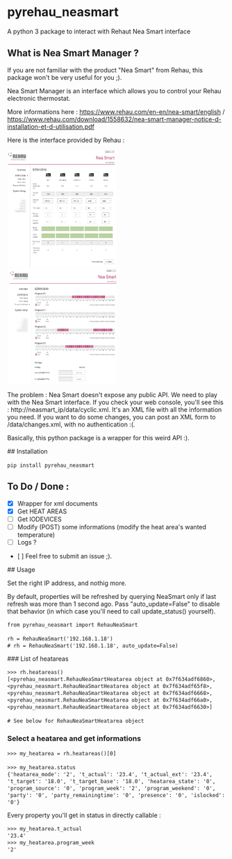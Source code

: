 # pyrehau_neasmart

A python 3 package to interact with Rehaut Nea Smart interface

## What is Nea Smart Manager ?

If you are not familiar with the product "Nea Smart" from Rehau, this package won't be very useful for you ;).

Nea Smart Manager is an interface which allows you to control your Rehau electronic thermostat.

More informations here : https://www.rehau.com/en-en/nea-smart/english / https://www.rehau.com/download/1558632/nea-smart-manager-notice-d-installation-et-d-utilisation.pdf

Here is the interface provided by Rehau :

<img src="misc/images/neasmart_1.png" width="50%">

<img src="misc/images/neasmart_2.png" width="50%">

The problem : Nea Smart doesn't expose any public API. We need to play with the Nea Smart interface. If you check your web console, you'll see this : http://neasmart_ip/data/cyclic.xml. It's an XML file with all the information you need. If you want to do some changes, you can post an XML form to /data/changes.xml, with no authentication :(.

Basically, this python package is a wrapper for this weird API :).

## Installation

`pip install pyrehau_neasmart`

## To Do / Done :

- [x] Wrapper for xml documents
- [x] Get HEAT AREAS
- [ ] Get IODEVICES
- [ ] Modify (POST) some informations (modify the heat area's wanted temperature)
- [ ] Logs ?
- [ ] Feel free to submit an issue ;).

## Usage

Set the right IP address, and nothig more.

By default, properties will be refreshed by querying NeaSmart only if last refresh was more than 1 second ago. Pass "auto_update=False"  to disable that behavior (in which case you'll need to call update_status() yourself).

```
from pyrehau_neasmart import RehauNeaSmart

rh = RehauNeaSmart('192.168.1.18')
# rh = RehauNeaSmart('192.168.1.18', auto_update=False)
```

### List of heatareas

```
>>> rh.heatareas()
[<pyrehau_neasmart.RehauNeaSmartHeatarea object at 0x7f634adf6860>, <pyrehau_neasmart.RehauNeaSmartHeatarea object at 0x7f634adf65f8>, <pyrehau_neasmart.RehauNeaSmartHeatarea object at 0x7f634adf6668>, <pyrehau_neasmart.RehauNeaSmartHeatarea object at 0x7f634adf66a0>, <pyrehau_neasmart.RehauNeaSmartHeatarea object at 0x7f634adf6630>]

# See below for RehauNeaSmartHeatarea object
```

### Select a heatarea and get informations

```
>>> my_heatarea = rh.heatareas()[0]

>>> my_heatarea.status
{'heatarea_mode': '2', 't_actual': '23.4', 't_actual_ext': '23.4', 't_target': '18.0', 't_target_base': '18.0', 'heatarea_state': '0', 'program_source': '0', 'program_week': '2', 'program_weekend': '0', 'party': '0', 'party_remainingtime': '0', 'presence': '0', 'islocked': '0'}
```

Every property you'll get in status in directly callable :

```
>>> my_heatarea.t_actual
'23.4'
>>> my_heatarea.program_week
'2'
```
